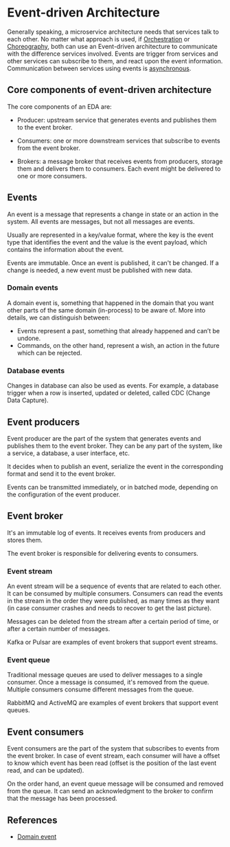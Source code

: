 # Event-driven Architecture

Generally speaking, a microservice architecture needs that services talk to each
other. No matter what approach is used, if
[Orchestration](./microservices.md#orchestration) or
[Choreography](./microservices.md#choreography), both can use an
Event-driven architecture to communicate with the difference services involved.
Events are trigger from services and other services can subscribe to them, and
react upon the event information. Communication between services using events is
[asynchronous](../communication/asynchronous-messaging.md).

## Core components of event-driven architecture

The core components of an EDA are:

- Producer: upstream service that generates events and publishes them to the
  event broker.

- Consumers: one or more downstream services that subscribe to events from the
  event broker.

- Brokers: a message broker that receives events from producers, storage them
  and delivers them to consumers. Each event might be delivered to one or more
  consumers.

## Events

An event is a message that represents a change in state or an action in the
system. All events are messages, but not all messages are events.

Usually are represented in a key/value format, where the key is the event type
that identifies the event and the value is the event payload, which contains the
information about the event.

Events are immutable. Once an event is published, it can't be changed. If a
change is needed, a new event must be published with new data.

### Domain events

A domain event is, something that happened in the domain that you want other
parts of the same domain (in-process) to be aware of. More into details, we can
distinguish between:

- Events represent a past, something that already happened and can’t be undone.
- Commands, on the other hand, represent a wish, an action in the future which
  can be rejected.

### Database events

Changes in database can also be used as events. For example, a database trigger
when a row is inserted, updated or deleted, called CDC (Change Data Capture).

## Event producers

Event producer are the part of the system that generates events and publishes
them to the event broker. They can be any part of the system, like a service, a
database, a user interface, etc.

It decides when to publish an event, serialize the event in the corresponding
format and send it to the event broker.

Events can be transmitted immediately, or in batched mode, depending on the
configuration of the event producer.

## Event broker

It's an immutable log of events. It receives events from producers and stores
them.

The event broker is responsible for delivering events to consumers.

### Event stream

An event stream will be a sequence of events that are related to each other. It
can be consumed by multiple consumers. Consumers can read the events in the
stream in the order they were published, as many times as they want (in case
consumer crashes and needs to recover to get the last picture).

Messages can be deleted from the stream after a certain period of time, or after
a certain number of messages.

Kafka or Pulsar are examples of event brokers that support event streams.

### Event queue

Traditional message queues are used to deliver messages to a single consumer.
Once a message is consumed, it's removed from the queue. Multiple consumers
consume different messages from the queue.

RabbitMQ and ActiveMQ are examples of event brokers that support event queues.

## Event consumers

Event consumers are the part of the system that subscribes to events from the
event broker. In case of event stream, each consumer will have a offset to know
which event has been read (offset is the position of the last event read, and
can be updated).

On the order hand, an event queue message will be consumed and removed from the
queue. It can send an acknowledgment to the broker to confirm that the message
has been processed.

## References

- [Domain event](https://serialized.io/ddd/domain-event/)
